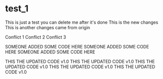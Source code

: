 # test_1

This is just a test you can delete me after it's done
This is the new changes
This is another changes came from origin

Conflict 1
Conflict 2
Conflict 3

SOMEONE ADDED SOME CODE HERE
SOMEONE ADDED SOME CODE HERE
SOMEONE ADDED SOME CODE HERE

THIS THE UPDATED CODE v1.0
THIS THE UPDATED CODE v1.0
THIS THE UPDATED CODE v1.0
THIS THE UPDATED CODE v1.0
THIS THE UPDATED CODE v1.0
